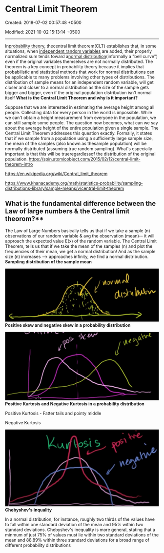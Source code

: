 # Central Limit Theorem

Created: 2018-07-02 00:57:48 +0500

Modified: 2021-10-02 15:13:14 +0500

---

In[probability theory](https://en.wikipedia.org/wiki/Probability_theory), thecentral limit theorem(CLT) establishes that, in some situations, when [independent random variables](https://en.wikipedia.org/wiki/Statistical_independence) are added, their properly normalized sum tends toward a[normal distribution](https://en.wikipedia.org/wiki/Normal_distribution)(informally a "bell curve") even if the original variables themselves are not normally distributed. The theorem is a key concept in probability theory because it implies that probabilistic and statistical methods that work for normal distributions can be applicable to many problems involving other types of distributions.
The distribution of sample means for an independent random variable, will get closer and closer to a normal distribution as the size of the sample gets bigger and bigger, even if the original population distribution isn't normal itself
**What is the Central Limit Theorem and why is it important?**

Suppose that we are interested in estimating the average height among all people. Collecting data for every person in the world is impossible. While we can't obtain a height measurement from everyone in the population, we can still sample some people. The question now becomes, what can we say about the average height of the entire population given a single sample. The Central Limit Theorem addresses this question exactly.
Formally, it states that if we sample from a population using a sufficiently large sample size, the mean of the samples (also known as thesample population) will be normally distributed (assuming true random sampling). What's especially important is that this will be trueregardlessof the distribution of the original population.
<https://spin.atomicobject.com/2015/02/12/central-limit-theorem-intro>

<https://en.wikipedia.org/wiki/Central_limit_theorem>

<https://www.khanacademy.org/math/statistics-probability/sampling-distributions-library/sample-means/v/central-limit-theorem>

## What is the fundamental difference between the Law of large numbers & the Central limit theorom?**

The Law of Large Numbers basically tells us that if we take a sample (n) observations of our random variable & avg the observation (mean)-- it will approach the expected value E(x) of the random variable.
The Central Limit Theorem, tells us that if we take the mean of the samples (n) and plot the frequencies of their mean, we get a normal distribution! And as the sample size (n) increases --> approaches infinity, we find a normal distribution.
**Sampling distribution of the sample mean**

![](media/Central-Limit-Theorem-image1.jpeg)
**Positive skew and negative skew in a probability distribution**

![](media/Central-Limit-Theorem-image2.jpeg)
**Positive Kurtosis and Negative Kurtosis in a probability distribution**

Positive Kurtosis - Fatter tails and pointy middle

Negative Kurtosis

![](media/Central-Limit-Theorem-image3.jpeg)
**Chebyshev's inquality**

In a normal distribution, for instance, roughly two thirds of the values have to fall within one standard deviation of the mean and 95% within two standard deviations. Chebyshev's inequality is more general, stating that a minmum of just 75% of values must lie within two standard deviations of the mean and 88.89% within three standard deviations for a broad range of different probability distributions

